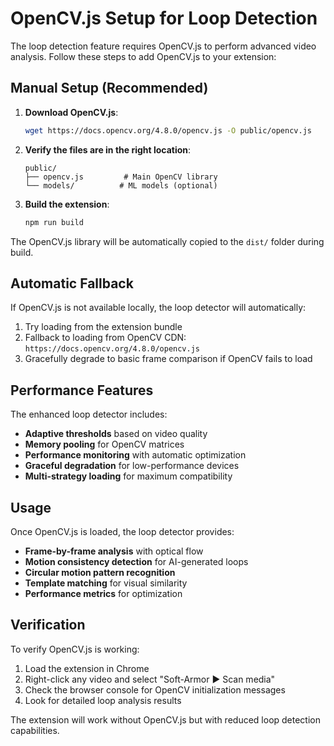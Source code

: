 # OpenCV.js Setup for Loop Detection

The loop detection feature requires OpenCV.js to perform advanced video analysis. Follow these steps to add OpenCV.js to your extension:

## Manual Setup (Recommended)

1. **Download OpenCV.js**:
   ```bash
   wget https://docs.opencv.org/4.8.0/opencv.js -O public/opencv.js
   ```

2. **Verify the files are in the right location**:
   ```
   public/
   ├── opencv.js         # Main OpenCV library
   └── models/          # ML models (optional)
   ```

3. **Build the extension**:
   ```bash
   npm run build
   ```

The OpenCV.js library will be automatically copied to the `dist/` folder during build.

## Automatic Fallback

If OpenCV.js is not available locally, the loop detector will automatically:

1. Try loading from the extension bundle
2. Fallback to loading from OpenCV CDN: `https://docs.opencv.org/4.8.0/opencv.js`
3. Gracefully degrade to basic frame comparison if OpenCV fails to load

## Performance Features

The enhanced loop detector includes:

- **Adaptive thresholds** based on video quality
- **Memory pooling** for OpenCV matrices 
- **Performance monitoring** with automatic optimization
- **Graceful degradation** for low-performance devices
- **Multi-strategy loading** for maximum compatibility

## Usage

Once OpenCV.js is loaded, the loop detector provides:

- **Frame-by-frame analysis** with optical flow
- **Motion consistency detection** for AI-generated loops
- **Circular motion pattern recognition**
- **Template matching** for visual similarity
- **Performance metrics** for optimization

## Verification

To verify OpenCV.js is working:

1. Load the extension in Chrome
2. Right-click any video and select "Soft-Armor ▶ Scan media"
3. Check the browser console for OpenCV initialization messages
4. Look for detailed loop analysis results

The extension will work without OpenCV.js but with reduced loop detection capabilities.